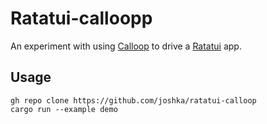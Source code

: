 # Ratatui-calloopp

An experiment with using [Calloop] to drive a [Ratatui] app.

## Usage

```shell
gh repo clone https://github.com/joshka/ratatui-calloop
cargo run --example demo
```

[Ratatui]: https://crates.io/crates/ratatui
[Calloop]: https://crates.io/crates/calloop
